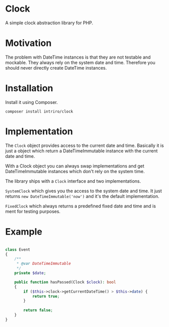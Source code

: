 Clock
=============

A simple clock abstraction library for PHP.

# Motivation
The problem with DateTime instances is that they are not testable and mockable. They always rely on the system date and time.  Therefore you should never directly create DateTime instances.


# Installation

Install it using Composer.
```
composer install intriro/clock
```

# Implementation

The `Clock` object provides access to the current date and time. Basically it is just a object which return a DateTimeImmutable instance with the current date and time.

With a Clock object you can always swap implementations and get DateTimeImmutable instances which don't rely on the system time.

The library ships with a `Clock` interface and two implementations.

`SystemClock` which gives you the access to the system date and time. It just returns `new DateTimeImmutable('now')` and it's the default implementation.

`FixedClock` which always returns a predefined fixed date and time and is ment for testing purposes.

# Example

```php

class Event
{
    /**
     * @var DateTimeImmutable
     */
    private $date;

    public function hasPassed(Clock $clock): bool
    {
        if ($this->clock->getCurrentDateTime() > $this->date) {
            return true;
        }
        
        return false;
    }
}
```

